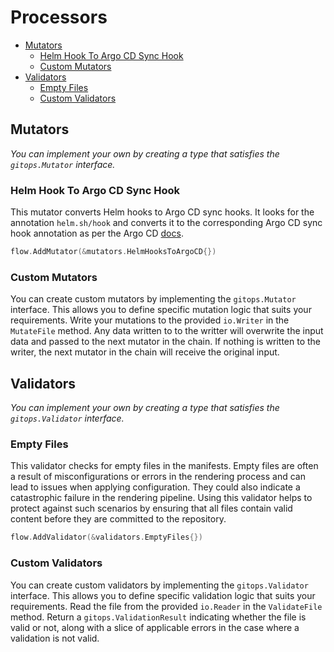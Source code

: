 # Processors

- [Mutators](#mutators)
    - [Helm Hook To Argo CD Sync Hook](#helm-hook-to-argo-cd-sync-hook)
    - [Custom Mutators](#custom-mutators)
- [Validators](#validators)
    - [Empty Files](#empty-files)
    - [Custom Validators](#custom-validators)

## Mutators
*You can implement your own by creating a type that satisfies the `gitops.Mutator` interface.*

### Helm Hook To Argo CD Sync Hook
This mutator converts Helm hooks to Argo CD sync hooks. It looks for the annotation `helm.sh/hook` and converts it to the corresponding Argo CD sync hook annotation as per the Argo CD [docs](https://argo-cd.readthedocs.io/en/stable/user-guide/helm/#helm-hooks).

```go
flow.AddMutator(&mutators.HelmHooksToArgoCD{})
```

### Custom Mutators
You can create custom mutators by implementing the `gitops.Mutator` interface. This allows you to define specific mutation logic that suits your requirements. Write your mutations to the provided `io.Writer` in the `MutateFile` method. Any data written to to the writter will overwrite the input data and passed to the next mutator in the chain. If nothing is written to the writer, the next mutator in the chain will receive the original input.

## Validators
*You can implement your own by creating a type that satisfies the `gitops.Validator` interface.*

### Empty Files
This validator checks for empty files in the manifests. Empty files are often a result of misconfigurations or errors in the rendering process and can lead to issues when applying configuration. They could also indicate a catastrophic failure in the rendering pipeline. Using this validator helps to protect against such scenarios by ensuring that all files contain valid content before they are committed to the repository.

```go
flow.AddValidator(&validators.EmptyFiles{})
```

### Custom Validators
You can create custom validators by implementing the `gitops.Validator` interface. This allows you to define specific validation logic that suits your requirements. Read the file from the provided `io.Reader` in the `ValidateFile` method. Return a `gitops.ValidationResult` indicating whether the file is valid or not, along with a slice of applicable errors in the case where a validation is not valid.
